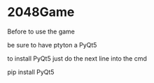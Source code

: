 # 2048Game

Before to use the game 

be sure to have ptyton a PyQt5


to install PyQt5 just do the next line into the cmd

pip install PyQt5
